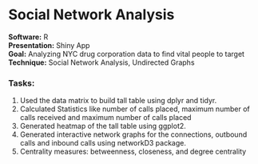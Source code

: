 # Social Network Analysis

**Software:** R <br>
**Presentation:** Shiny App<br>
**Goal:** Analyzing NYC drug corporation data to find vital people to target<br>
**Technique:** Social Network Analysis, Undirected Graphs<br>

### Tasks:
1. Used the data matrix to build tall table using dplyr and tidyr.
2. Calculated Statistics like number of calls placed, maximum number of calls received and maximum number of calls placed
3. Generated heatmap of the tall table using ggplot2.
4. Generated interactive network graphs for the connections, outbound calls and inbound calls using networkD3 package.
5. Centrality measures: betweenness, closeness, and degree centrality

